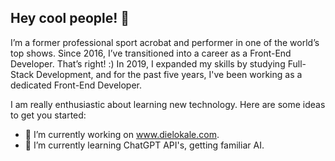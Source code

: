 ## Hey cool people! 👋

I’m a former professional sport acrobat and performer in one of the world’s top shows. Since 2016, I’ve transitioned into a career as a Front-End Developer. That’s right! :) In 2019, I expanded my skills by studying Full-Stack Development, and for the past five years, I've been working as a dedicated Front-End Developer.

I am really enthusiastic about learning new technology.
Here are some ideas to get you started:

- 🔭 I’m currently working on www.dielokale.com.
- 🌱 I’m currently learning ChatGPT API's, getting familiar AI.

